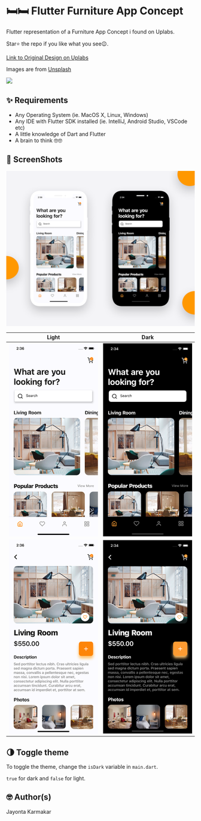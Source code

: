 # 🛏🛏 Flutter Furniture App Concept 

Flutter representation of a Furniture App Concept i found on Uplabs.

Star⭐ the repo if you like what you see😉.

[Link to Original Design on Uplabs](https://www.uplabs.com/posts/e-commerce-app-interface-for-furniture)

Images are from [Unsplash](https://unsplash.com)

<a href="ss/app.apk"><img src="https://playerzon.com/asset/download.png" width="200"></img></a>


## ✨ Requirements
* Any Operating System (ie. MacOS X, Linux, Windows)
* Any IDE with Flutter SDK installed (ie. IntelliJ, Android Studio, VSCode etc)
* A little knowledge of Dart and Flutter
* A brain to think 🤓🤓


## 📸 ScreenShots

<img src="ss/1.png"/>

| Light| Dark|
|------|-------|
|<img src="ss/2.png" width="400">|<img src="ss/3.png" width="400">|
|<img src="ss/5.png" width="400">|<img src="ss/4.png" width="400">|


## 🌗 Toggle theme
To toggle the theme, change the `isDark` variable in `main.dart`.

`true` for dark and `false` for light.


## 🤓 Author(s)
Jayonta Karmakar
